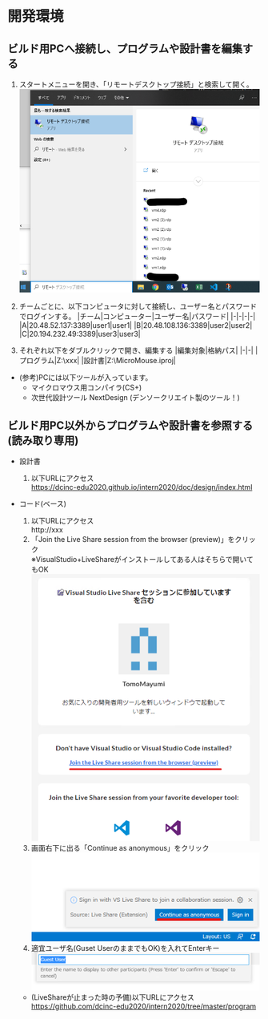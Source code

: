 # 開発環境

## ビルド用PCへ接続し、プログラムや設計書を編集する
1. スタートメニューを開き、「リモートデスクトップ接続」と検索して開く。  
  ![リモートデスクトップ接続](img/remote.png)
1. チームごとに、以下コンピュータに対して接続し、ユーザー名とパスワードでログインする。
    |チーム|コンピューター|ユーザー名|パスワード|
    |-|-|-|-|
    |A|20.48.52.137:3389|user1|user1|
    |B|20.48.108.136:3389|user2|user2|
    |C|20.194.232.49:3389|user3|user3|

1. それぞれ以下をダブルクリックで開き、編集する
    |編集対象|格納パス|
    |-|-|
    |プログラム|Z:\xxx|
    |設計書|Z:\MicroMouse.iproj|


* (参考)PCには以下ツールが入っています。
  * マイクロマウス用コンパイラ(CS+)
  * 次世代設計ツール NextDesign (デンソークリエイト製のツール！)

## ビルド用PC以外からプログラムや設計書を参照する(読み取り専用)
* 設計書
  1. 以下URLにアクセス  
    https://dcinc-edu2020.github.io/intern2020/doc/design/index.html

* コード(ベース)
  1. 以下URLにアクセス  
    http://xxx
  1. 「Join the Live Share session from the browser (preview)」をクリック  
    ※VisualStudio+LiveShareがインストールしてある人はそちらで開いてもOK  
    ![Join](img/live_share_join.png)
  1. 画面右下に出る「Continue as anonymous」をクリック
    ![Continue as anonymous](img/continue_anonymous.png)
  1. 適宜ユーザ名(Guset UserのままでもOK)を入れてEnterキー
    ![Username](img/user_name.png)

  * (LiveShareが止まった時の予備)以下URLにアクセス  
    https://github.com/dcinc-edu2020/intern2020/tree/master/program
